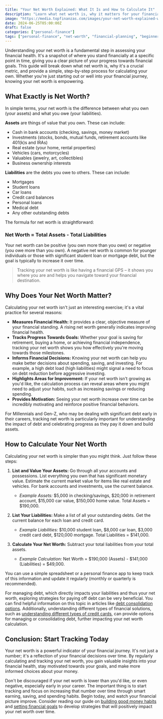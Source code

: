 ```yaml
---
title: "Your Net Worth Explained: What It Is and How to Calculate It"
description: "Learn what net worth is, why it matters for your financial health, and a simple guide on how to calculate it to track your financial progress."
image: "https://media.topfinanzas.com/images/your-net-worth-explained-what-it-is-and-how-to-calculate-it.webp"
date: 2024-06-25T05:00:00Z
draft: false
categories: ["personal-finance"]
tags: ["personal-finance", "net-worth", "financial-planning", "beginner-friendly", "money-management"]
---
```


Understanding your net worth is a fundamental step in assessing your financial health. It's a snapshot of where you stand financially at a specific point in time, giving you a clear picture of your progress towards financial goals. This guide will break down what net worth is, why it's a crucial metric, and provide a simple, step-by-step process for calculating your own. Whether you're just starting out or well into your financial journey, knowing your net worth is empowering.

## What Exactly is Net Worth?

In simple terms, your net worth is the difference between what you own (your assets) and what you owe (your liabilities).

**Assets** are things of value that you own. These can include:

* Cash in bank accounts (checking, savings, money market)
* Investments (stocks, bonds, mutual funds, retirement accounts like 401(k)s and IRAs)
* Real estate (your home, rental properties)
* Vehicles (cars, motorcycles)
* Valuables (jewelry, art, collectibles)
* Business ownership interests

**Liabilities** are the debts you owe to others. These can include:

* Mortgages
* Student loans
* Car loans
* Credit card balances
* Personal loans
* Medical debt
* Any other outstanding debts

The formula for net worth is straightforward:

### Net Worth = Total Assets - Total Liabilities

Your net worth can be positive (you own more than you owe) or negative (you owe more than you own). A negative net worth is common for younger individuals or those with significant student loan or mortgage debt, but the goal is typically to increase it over time.

> Tracking your net worth is like having a financial GPS – it shows you where you are and helps you navigate toward your financial destination.

## Why Does Your Net Worth Matter?

Calculating your net worth isn't just an interesting exercise; it's a vital practice for several reasons:

* **Measures Financial Health:** It provides a clear, objective measure of your financial standing. A rising net worth generally indicates improving financial health.
* **Tracks Progress Towards Goals:** Whether your goal is saving for retirement, buying a home, or achieving financial independence, tracking your net worth shows you how effectively you're moving towards those milestones.
* **Informs Financial Decisions:** Knowing your net worth can help you make better decisions about spending, saving, and investing. For example, a high debt load (high liabilities) might signal a need to focus on debt reduction before aggressive investing.
* **Highlights Areas for Improvement:** If your net worth isn't growing as you'd like, the calculation process can reveal areas where you might need to adjust your habits, such as increasing savings or reducing spending.
* **Provides Motivation:** Seeing your net worth increase over time can be incredibly motivating and reinforce positive financial behaviors.

For Millennials and Gen-Z, who may be dealing with significant debt early in their careers, tracking net worth is particularly important for understanding the impact of debt and celebrating progress as they pay it down and build assets.

## How to Calculate Your Net Worth

Calculating your net worth is simpler than you might think. Just follow these steps:

1. **List and Value Your Assets:** Go through all your accounts and possessions. List everything you own that has significant monetary value. Estimate the current market value for items like real estate and vehicles. For bank accounts and investments, use the current balance.
    * *Example Assets:* $5,000 in checking/savings, $20,000 in retirement account, $15,000 car value, $150,000 home value. Total Assets = $190,000.

2. **List Your Liabilities:** Make a list of all your outstanding debts. Get the current balance for each loan and credit card.
    * *Example Liabilities:* $10,000 student loan, $8,000 car loan, $3,000 credit card debt, $120,000 mortgage. Total Liabilities = $141,000.

3. **Calculate Your Net Worth:** Subtract your total liabilities from your total assets.
    * *Example Calculation:* Net Worth = $190,000 (Assets) - $141,000 (Liabilities) = $49,000.

You can use a simple spreadsheet or a personal finance app to keep track of this information and update it regularly (monthly or quarterly is recommended).

For managing debt, which directly impacts your liabilities and thus your net worth, exploring strategies for paying off debt can be very beneficial. You can find helpful information on this topic in articles like [debt consolidation options](/personal-finance/should-you-consolidate-debt-comparing-balance-transfers-personal-loans-and-helocs). Additionally, understanding different types of financial solutions, such as [understanding different types of credit cards](/personal-finance/understanding-different-types-of-credit-cards-rewards-low-apr-secured-and-more), can provide options for managing or consolidating debt, further impacting your net worth calculation.

## Conclusion: Start Tracking Today

Your net worth is a powerful indicator of your financial journey. It's not just a number; it's a reflection of your financial decisions over time. By regularly calculating and tracking your net worth, you gain valuable insights into your financial health, stay motivated towards your goals, and make more informed choices about your money.

Don't be discouraged if your net worth is lower than you'd like, or even negative, especially early in your career. The important thing is to start tracking and focus on increasing that number over time through smart earning, saving, and spending habits. Begin today, and watch your financial picture improve. Consider reading our guide on [building good money habits](/personal-finance/building-good-money-habits-consistency-is-key) and [setting financial goals](/personal-finance/setting-financial-goals-a-beginners-guide-to-planning-your-future) to develop strategies that will positively impact your net worth over time.
